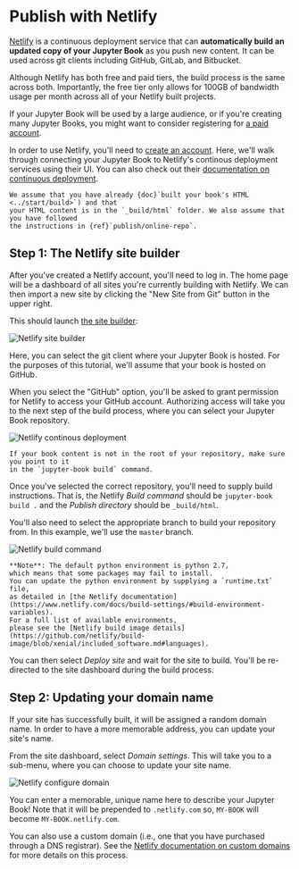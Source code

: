 # Publish with Netlify

[Netlify](https://www.netlify.com/) is a continuous deployment service that can
**automatically build an updated copy of your Jupyter Book** as you push new content.
It can be used across git clients including GitHub, GitLab, and Bitbucket.

Although Netlify has both free and paid tiers, the build process is the same across both.
Importantly, the free tier only allows for 100GB of bandwidth usage per month across all of your Netlify built projects.

If your Jupyter Book will be used by a large audience, or if you're creating many Jupyter
Books, you might want to consider registering for [a paid account](https://www.netlify.com/pricing/).

In order to use Netlify, you'll need to [create an account](https://app.netlify.com/signup).
Here, we'll walk through connecting your Jupyter Book to Netlify's continous deployment services using their UI.
You can also check out their [documentation on continuous deployment](https://www.netlify.com/docs/continuous-deployment/).

```{admonition} **Prerequisites**
We assume that you have already {doc}`built your book's HTML <../start/build>`) and that
your HTML content is in the `_build/html` folder. We also assume that you have followed
the instructions in {ref}`publish/online-repo`.
```

## Step 1: The Netlify site builder

After you've created a Netlify account, you'll need to log in.
The home page will be a dashboard of all sites you're currently building with Netlify.
We can then import a new site by clicking the "New Site from Git" button in the upper right.

This should launch [the site builder](https://app.netlify.com/start):

![Netlify site builder](https://miro.medium.com/max/3413/1*pV0iG0v_6N00_YC07gP7qA.png)

Here, you can select the git client where your Jupyter Book is hosted.
For the purposes of this tutorial, we'll assume that your book is hosted on GitHub.

When you select the "GitHub" option, you'll be asked to grant permission for Netlify to access your GitHub account.
Authorizing access will take you to the next step of the build process, where you can select your Jupyter Book repository.

![Netlify continous deployment](../images/netlify-cd.png)

```{margin}
If your book content is not in the root of your repository, make sure you point to it
in the `jupyter-book build` command.
```

Once you've selected the correct repository, you'll need to supply build instructions.
That is, the Netlify *Build command* should be `jupyter-book build .`
and the *Publish directory* should be `_build/html`.

You'll also need to select the appropriate branch to build your repository from.
In this example, we'll use the `master` branch.

![Netlify build command](../images/netlify-build.png)

```{warning}
**Note**: The default python environment is python 2.7,
which means that some packages may fail to install.
You can update the python environment by supplying a `runtime.txt` file,
as detailed in [the Netlify documentation](https://www.netlify.com/docs/build-settings/#build-environment-variables).
For a full list of available environments,
please see the [Netlify build image details](https://github.com/netlify/build-image/blob/xenial/included_software.md#languages).
```

You can then select *Deploy site* and wait for the site to build.
You'll be re-directed to the site dashboard during the build process.

## Step 2: Updating your domain name

If your site has successfully built, it will be assigned a random domain name.
In order to have a more memorable address, you can update your site's name.

From the site dashboard, select *Domain settings*.
This will take you to a sub-menu, where you can choose to update your site name.

![Netlify configure domain](../images/netlify-domain.png)

You can enter a memorable, unique name here to describe your Jupyter Book!
Note that it will be prepended to `.netlify.com` so, `MY-BOOK` will become `MY-BOOK.netlify.com`.

You can also use a custom domain (i.e., one that you have purchased through a DNS registrar).
See the [Netlify documentation on custom domains](https://www.netlify.com/docs/custom-domains/) for more details on this process.
